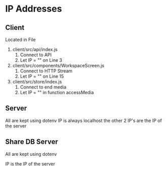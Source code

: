 # IP Addresses

## Client

Located in File

1. client/src/api/index.js
   1. Connect to API
   2. Let IP = "" on Line 3
2. client/src/components/WorkspaceScreen.js
   1. Connect to HTTP Stream
   2. Let IP = "" on Line 15
3. client/src/store/index.js
   1. Connect to end media
   2. Let IP = "" in function accessMedia

## Server

All are kept using dotenv
IP is always localhost
the other 2 IP's are the IP of the server

## Share DB Server

All are kept using dotenv

IP is the IP of the server